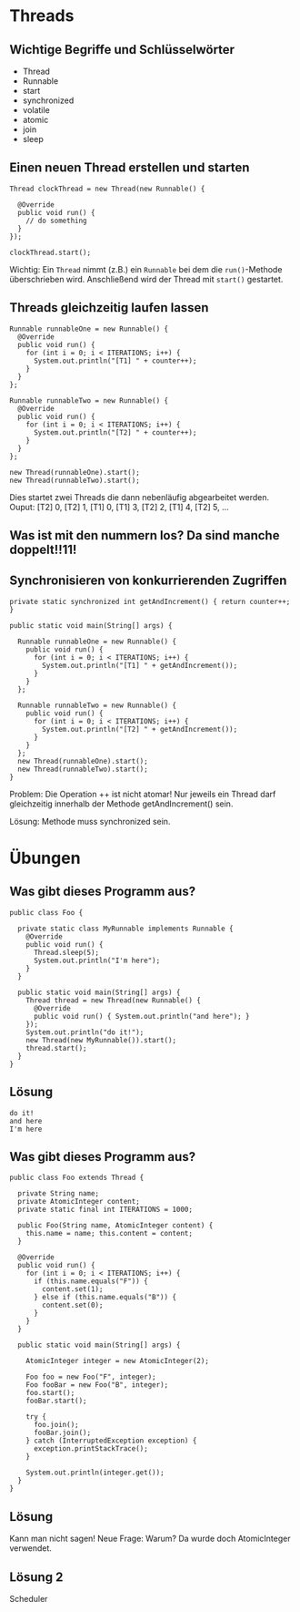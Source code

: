 # Threads



## Wichtige Begriffe und Schlüsselwörter

* Thread
* Runnable
* start
* synchronized
* volatile
* atomic
* join
* sleep



## Einen neuen Thread erstellen und starten

<pre><code class="line-numbers">Thread clockThread = new Thread(new Runnable() {

  @Override
  public void run() {
    // do something
  }
});

clockThread.start();</code></pre>

Wichtig: Ein `Thread` nimmt (z.B.) ein `Runnable` bei dem die `run()`-Methode überschrieben wird. Anschließend wird der Thread mit `start()` gestartet.



## Threads gleichzeitig laufen lassen

<pre><code class="line-numbers">Runnable runnableOne = new Runnable() {
  @Override
  public void run() {
    for (int i = 0; i < ITERATIONS; i++) {
      System.out.println("[T1] " + counter++);
    }
  }
};

Runnable runnableTwo = new Runnable() {
  @Override
  public void run() {
    for (int i = 0; i < ITERATIONS; i++) {
      System.out.println("[T2] " + counter++);
    }
  }
};

new Thread(runnableOne).start();
new Thread(runnableTwo).start();</code></pre>

Dies startet zwei Threads die dann nebenläufig abgearbeitet werden.
Ouput: [T2] 0, [T2] 1, [T1] 0, [T1] 3, [T2] 2, [T1] 4, [T2] 5, ...

## Was ist mit den nummern los? Da sind manche doppelt!!11!



## Synchronisieren von konkurrierenden Zugriffen

<pre><code class="line-numbers" data-highlight-lines="1">private static synchronized int getAndIncrement() { return counter++; }

public static void main(String[] args) {

  Runnable runnableOne = new Runnable() {
    public void run() {
      for (int i = 0; i < ITERATIONS; i++) {
        System.out.println("[T1] " + getAndIncrement());
      }
    }
  };

  Runnable runnableTwo = new Runnable() {
    public void run() {
      for (int i = 0; i < ITERATIONS; i++) {
        System.out.println("[T2] " + getAndIncrement());
      }
    }
  };
  new Thread(runnableOne).start();
  new Thread(runnableTwo).start();
}</code></pre>

Problem: Die Operation ++ ist nicht atomar!
Nur jeweils ein Thread darf gleichzeitig innerhalb der Methode getAndIncrement() sein.

Lösung: Methode muss synchronized sein.



# Übungen



## Was gibt dieses Programm aus?

<pre><code class="line-numbers">public class Foo {

  private static class MyRunnable implements Runnable {
    @Override
    public void run() {
      Thread.sleep(5);
      System.out.println("I'm here");
    }
  }

  public static void main(String[] args) {
    Thread thread = new Thread(new Runnable() {
      @Override
      public void run() { System.out.println("and here"); }
    });
    System.out.println("do it!");
    new Thread(new MyRunnable()).start();
    thread.start();
  }
}</code></pre>



## Lösung

```
do it!
and here
I'm here
```



## Was gibt dieses Programm aus?

<pre><code class="line-numbers">public class Foo extends Thread {

  private String name;
  private AtomicInteger content;
  private static final int ITERATIONS = 1000;

  public Foo(String name, AtomicInteger content) {
    this.name = name; this.content = content;
  }

  @Override
  public void run() {
    for (int i = 0; i < ITERATIONS; i++) {
      if (this.name.equals("F")) {
        content.set(1);
      } else if (this.name.equals("B")) {
        content.set(0);
      }
    }
  }

  public static void main(String[] args) {

    AtomicInteger integer = new AtomicInteger(2);

    Foo foo = new Foo("F", integer);
    Foo fooBar = new Foo("B", integer);
    foo.start();
    fooBar.start();

    try {
      foo.join();
      fooBar.join();
    } catch (InterruptedException exception) {
      exception.printStackTrace();
    }

    System.out.println(integer.get());
  }
}</code></pre>



## Lösung

Kann man nicht sagen! Neue Frage: Warum? Da wurde doch AtomicInteger verwendet.



## Lösung 2

Scheduler
